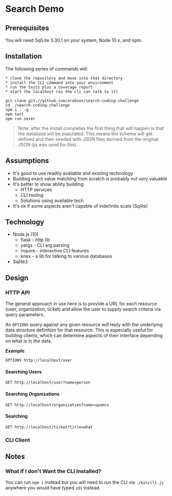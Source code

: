 # Search Demo

## Prerequisites

You will need SqlLite 3.30.1 on your system, Node 10.x, and npm.

## Installation

The following series of commands will:

    * clone the repository and move into that directory
    * install the CLI command into your environment
    * run the tests plus a coverage report
    * start the localhost (so the cli can talk to it)

```
git clone git://github.com/arobson/search-coding-challenge
cd ./search-coding-challenge
npm i . -g
npm test
npm run sever
```

> Note: after the install completes the first thing that will happen is that the database will be populated. This means the schema will get defined and then seeded with JSON files derived from the original JSON (jq was used for this).

## Assumptions

 * It's good to use readily available and existing technology
 * Building exact value matching from scratch is probably not very valuable
 * It's better to show ability building:
    * HTTP services
    * CLI tooling
    * Solutions using available tech
 * It's ok if some aspects aren't capable of indefinite scale (Sqlite)

## Technology

 * Node.js (10)
    * flask - http lib
    * yargs - CLI arg parsing
    * inquire - interactive CLI features
    * knex - a lib for talking to various databases
 * Sqlite3

## Design

### HTTP API

The general approach in use here is to provide a URL for each resource (user, organization, ticket) and allow the user to supply search criteria via query parameters.

An `OPTIONS` query against any given resource will reply with the underlying data structure definition for that resource. This is especially useful for building clients, which can determine aspects of their interface depending on what is in the data.

___Example___:
```
OPTIONS http://localhost/user
```

#### Searching Users

`GET http://localhost/user?name=person`

#### Searching Organizations

`GET http://localhost/organization?name=spamco`

#### Searching 

`GET http://localhost/ticket?title=what`

### CLI Client

## Notes

### What If I don't Want the CLI Installed?

You can run `npm i` instead but you will need to run the CLI via `./bin/cli.js` anywhere you would have typed `zds` instead.